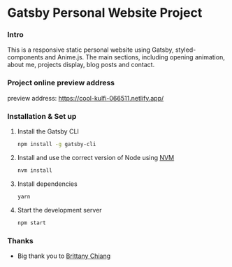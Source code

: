 # Gatsby Personal Website Project

### Intro

This is a responsive static personal website using Gatsby, styled-components and Anime.js. The main sections, including opening animation, about me, projects display, blog posts and contact.

### Project online preview address

preview address: <https://cool-kulfi-066511.netlify.app/>

### Installation & Set up

1. Install the Gatsby CLI

   ```sh
   npm install -g gatsby-cli
   ```

2. Install and use the correct version of Node using [NVM](https://github.com/nvm-sh/nvm)

   ```sh
   nvm install
   ```

3. Install dependencies

   ```sh
   yarn
   ```

4. Start the development server

   ```sh
   npm start
   ```

### Thanks

- Big thank you to [Brittany Chiang](https://brittanychiang.com/)
